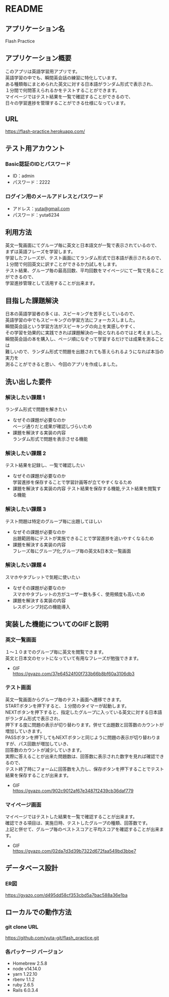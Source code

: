 # README

## アプリケーション名
Flash Practice

## アプリケーション概要
このアプリは英語学習用アプリです。<br>
  英語学習の中でも、瞬間英会話の練習に特化しています。<br>
  ある種類毎にまとめられた英文に対する日本語がランダム形式で表示され、<br>
  １分間で何問答えられるかをテストすることができます。<br>
  マイページではテスト結果を一覧で確認することができるので、<br>
  日々の学習進捗を管理することができる仕様になっています。<br>

## URL
https://flash-practice.herokuapp.com/

## テスト用アカウント
### Basic認証のIDとパスワード
- ID：admin
- パスワード：2222

### ログイン用のメールアドレスとパスワード
- アドレス：yuta@gmail.com 
- パスワード：yuta6234

## 利用方法
英文一覧画面にてグループ毎に英文と日本語文が一覧で表示されているので、<br>
  まずは英語フレーズを学習します。<br>
  学習したフレーズが、テスト画面にてランダム形式で日本語が表示されるので、<br>
  １分間で何回英文に訳すことができるか力試しをします。<br>
  テスト結果、グループ毎の最高回数、平均回数をマイページにて一覧で見ることができるので、<br>
  学習進捗管理として活用することが出来ます。

## 目指した課題解決
日本の英語学習者の多くは、スピーキングを苦手としているので、<br>
  英語学習の中でもスピーキングの学習方法にフォーカスしました。<br>
  瞬間英会話という学習方法がスピーキングの向上を実感しやすく、<br>
  その学習を効果的に実践できれば課題解決の一助となれるのではと考えました。<br>
  瞬間英会話の本を購入し、ページ順になぞって学習するだけでは成果を測ることは<br>
  難しいので、ランダム形式で問題を出題されても答えられるようになれば本当の実力を<br>
  測ることができると思い、今回のアプリを作成しました。

## 洗い出した要件
### 解決したい課題 1
ランダム形式で問題を解きたい
- なぜその課題が必要なのか<br>
ページ通りだと成果が確認しづらいため
- 課題を解決する実装の内容<br> 
ランダム形式で問題を表示させる機能
### 解決したい課題 2
テスト結果を記録し、一覧で確認したい   
- なぜその課題が必要なのか<br>
学習進捗を保存することで学習計画等が立てやすくなるため
- 課題を解決する実装の内容 
テスト結果を保存する機能,テスト結果を閲覧する機能
### 解決したい課題 3
テスト問題は特定のグループ毎に出題してほしい
- なぜその課題が必要なのか<br>
出題範囲毎にテストが実施できることで学習進捗を追いやすくなるため
- 課題を解決する実装の内容 <br>
フレーズ毎にグループ化,グループ毎の英文&日本文一覧画面
### 解決したい課題 4
スマホやタブレットで気軽に使いたい
- なぜその課題が必要なのか<br>
スマホやタブレットの方がユーザー数も多く、使用頻度も高いため
- 課題を解決する実装の内容 <br>
レスポンシブ対応の機能導入

## 実装した機能についてのGIFと説明
### 英文一覧画面
１〜１０までのグループ毎に英文を閲覧できます。<br>
英文と日本文のセットになっていて有用なフレーズが勉強できます。
- GIF<br>
https://gyazo.com/37e64524f00f733b66b8bf60a3106db3

### テスト画面
英文一覧画面からグループ毎のテスト画面へ遷移できます。<br>
  STARTボタンを押下すると、１分間のタイマーが起動します。<br>
  NEXTボタンを押下すると、指定したグループに入っている英文に対する日本語がランダム形式で表示され、<br>
  押下する度に問題の表示が切り替わります。併せて出題数と回答数のカウントが増加していきます。<br>
  PASSボタンを押下してもNEXTボタンと同じように問題の表示が切り替わりますが、パス回数が増加していき、<br>
  回答数のカウントが減少していきます。<br>
  実際に答えることが出来た問題数は、回答数に表示された数字を見れば確認できるので、<br>
  テスト終了時にフォームに回答数を入力し、保存ボタンを押下することでテスト結果を保存することが出来ます。<br>
- GIF<br>
  https://gyazo.com/902c9012af67e3487f2439cb36daf779

### マイページ画面
マイページではテストした結果を一覧で確認することが出来ます。<br>
  確認できる項目は、実施日時、テストしたグループの種類、回答数です。<br>
  上記と併せて、グループ毎のベストスコアと平均スコアを確認することが出来ます。
- GIF<br>
  https://gyazo.com/02da7d3d39b7322d672faa549bd3bbe7

## データベース設計
### ER図
  https://gyazo.com/d495dd58cf353cbd5a7bac588a36e1ba

## ローカルでの動作方法
### git clone URL
  https://github.com/yuta-git/flash_practice.git

### 各パッケージ バージョン
- Homebrew 2.5.8
- node v14.14.0
- yarn 1.22.10
- rbenv 1.1.2
- ruby 2.6.5
- Rails 6.0.3.4










